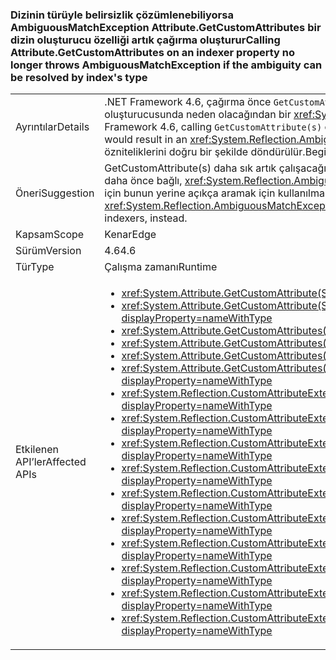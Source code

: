 ### <a name="calling-attributegetcustomattributes-on-an-indexer-property-no-longer-throws-ambiguousmatchexception-if-the-ambiguity-can-be-resolved-by-indexs-type"></a><span data-ttu-id="9157f-101">Dizinin türüyle belirsizlik çözümlenebiliyorsa AmbiguousMatchException Attribute.GetCustomAttributes bir dizin oluşturucu özelliği artık çağırma oluşturur</span><span class="sxs-lookup"><span data-stu-id="9157f-101">Calling Attribute.GetCustomAttributes on an indexer property no longer throws AmbiguousMatchException if the ambiguity can be resolved by index's type</span></span>

|   |   |
|---|---|
|<span data-ttu-id="9157f-102">Ayrıntılar</span><span class="sxs-lookup"><span data-stu-id="9157f-102">Details</span></span>|<span data-ttu-id="9157f-103">.NET Framework 4.6, çağırma önce <code>GetCustomAttribute(s)</code> başka bir özelliği yalnızca dizin türüne göre farklıydı özelliği bir dizin oluşturucusunda neden olacağından bir <xref:System.Reflection.AmbiguousMatchException?displayProperty=name>.</span><span class="sxs-lookup"><span data-stu-id="9157f-103">Prior to the .NET Framework 4.6, calling <code>GetCustomAttribute(s)</code> on an indexer property which differed from another property only by the type of the index would result in an <xref:System.Reflection.AmbiguousMatchException?displayProperty=name>.</span></span> <span data-ttu-id="9157f-104">.NET Framework 4. 6 ' başlayarak, özelliğin özniteliklerini doğru bir şekilde döndürülür.</span><span class="sxs-lookup"><span data-stu-id="9157f-104">Beginning in the .NET Framework 4.6, the property's attributes will be correctly returned.</span></span>|
|<span data-ttu-id="9157f-105">Öneri</span><span class="sxs-lookup"><span data-stu-id="9157f-105">Suggestion</span></span>|<span data-ttu-id="9157f-106">GetCustomAttribute(s) daha sık artık çalışacağını unutmayın.</span><span class="sxs-lookup"><span data-stu-id="9157f-106">Be aware that GetCustomAttribute(s) will work more frequently now.</span></span> <span data-ttu-id="9157f-107">Uygulama daha önce bağlı, <xref:System.Reflection.AmbiguousMatchException?displayProperty=name>, yansıma artık birden çok dizin oluşturucular için bunun yerine açıkça aramak için kullanılmalıdır.</span><span class="sxs-lookup"><span data-stu-id="9157f-107">If an app was previously relying on the <xref:System.Reflection.AmbiguousMatchException?displayProperty=name>, reflection should now be used to explicitly look for multiple indexers, instead.</span></span>|
|<span data-ttu-id="9157f-108">Kapsam</span><span class="sxs-lookup"><span data-stu-id="9157f-108">Scope</span></span>|<span data-ttu-id="9157f-109">Kenar</span><span class="sxs-lookup"><span data-stu-id="9157f-109">Edge</span></span>|
|<span data-ttu-id="9157f-110">Sürüm</span><span class="sxs-lookup"><span data-stu-id="9157f-110">Version</span></span>|<span data-ttu-id="9157f-111">4.6</span><span class="sxs-lookup"><span data-stu-id="9157f-111">4.6</span></span>|
|<span data-ttu-id="9157f-112">Tür</span><span class="sxs-lookup"><span data-stu-id="9157f-112">Type</span></span>|<span data-ttu-id="9157f-113">Çalışma zamanı</span><span class="sxs-lookup"><span data-stu-id="9157f-113">Runtime</span></span>|
|<span data-ttu-id="9157f-114">Etkilenen API’ler</span><span class="sxs-lookup"><span data-stu-id="9157f-114">Affected APIs</span></span>|<ul><li><xref:System.Attribute.GetCustomAttribute(System.Reflection.MemberInfo,System.Type)?displayProperty=nameWithType></li><li><xref:System.Attribute.GetCustomAttribute(System.Reflection.MemberInfo,System.Type,System.Boolean)?displayProperty=nameWithType></li><li><xref:System.Attribute.GetCustomAttributes(System.Reflection.MemberInfo)?displayProperty=nameWithType></li><li><xref:System.Attribute.GetCustomAttributes(System.Reflection.MemberInfo,System.Boolean)?displayProperty=nameWithType></li><li><xref:System.Attribute.GetCustomAttributes(System.Reflection.MemberInfo,System.Type)?displayProperty=nameWithType></li><li><xref:System.Attribute.GetCustomAttributes(System.Reflection.MemberInfo,System.Type,System.Boolean)?displayProperty=nameWithType></li><li><xref:System.Reflection.CustomAttributeExtensions.GetCustomAttribute(System.Reflection.MemberInfo,System.Type)?displayProperty=nameWithType></li><li><xref:System.Reflection.CustomAttributeExtensions.GetCustomAttribute(System.Reflection.MemberInfo,System.Type,System.Boolean)?displayProperty=nameWithType></li><li><xref:System.Reflection.CustomAttributeExtensions.GetCustomAttribute%60%601(System.Reflection.MemberInfo)?displayProperty=nameWithType></li><li><xref:System.Reflection.CustomAttributeExtensions.GetCustomAttribute%60%601(System.Reflection.MemberInfo,System.Boolean)?displayProperty=nameWithType></li><li><xref:System.Reflection.CustomAttributeExtensions.GetCustomAttributes(System.Reflection.MemberInfo)?displayProperty=nameWithType></li><li><xref:System.Reflection.CustomAttributeExtensions.GetCustomAttributes(System.Reflection.MemberInfo,System.Boolean)?displayProperty=nameWithType></li><li><xref:System.Reflection.CustomAttributeExtensions.GetCustomAttributes(System.Reflection.MemberInfo,System.Type)?displayProperty=nameWithType></li><li><xref:System.Reflection.CustomAttributeExtensions.GetCustomAttributes(System.Reflection.MemberInfo,System.Type,System.Boolean)?displayProperty=nameWithType></li><li><xref:System.Reflection.CustomAttributeExtensions.GetCustomAttributes%60%601(System.Reflection.MemberInfo)?displayProperty=nameWithType></li><li><xref:System.Reflection.CustomAttributeExtensions.GetCustomAttributes%60%601(System.Reflection.MemberInfo,System.Boolean)?displayProperty=nameWithType></li></ul>|

